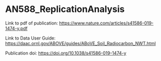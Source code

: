 # AN588_ReplicationAnalysis

Link to pdf of publication: https://www.nature.com/articles/s41586-019-1474-y.pdf

Link to Data User Guide: https://daac.ornl.gov/ABOVE/guides/ABoVE_Soil_Radiocarbon_NWT.html

Publication doi: https://doi.org/10.1038/s41586-019-1474-y
